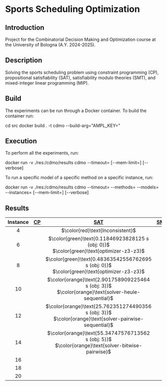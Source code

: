 # Sports Scheduling Optimization

## Introduction

Project for the Combinatorial Decision Making and Optimization course at the University of Bologna (A.Y. 2024-2025).

## Description

Solving the sports scheduling problem using constraint programming (CP), propositional satisfiability (SAT), satisfiability modulo theories (SMT), and mixed-integer linear programming (MIP).

## Build

The experiments can be run through a Docker container. To build the container run:


cd src
docker build . -t cdmo --build-arg="AMPL_KEY=<ampl-community-key>"


## Execution

To perform all the experiments, run:

docker run -v ./res:/cdmo/results cdmo
--timeout=<timeout-per-model>
[--mem-limit=<ram-limit>]
[--verbose]


To run a specific model of a specific method on a specific instance, run:

docker run -v ./res:/cdmo/results cdmo
--timeout=<timeout-per-model>
--methods=<method-name>
--models=<model-name>
--instances=<instance-number>
[--mem-limit=<ram-limit>]
[--verbose]


## Results
<!-- Do NOT remove the comments below -->
<!-- begin-status -->
| Instance | [CP](./method-statuses/cp-status.md) | [SAT](./method-statuses/sat-status.md) | [SMT](./method-statuses/smt-status.md) | [MIP](./method-statuses/mip-status.md) |
|:-:| :---:|:---:|:---:|:---:|
| $4$ | | $\color{red}\text{Inconsistent}$ | | | 
| $6$ | | $\color{green}\text{0.11846923828125 s (obj: 0)}$</br>$\color{green}\text{optimizer-z3-z3}$ | | | 
| $8$ | | $\color{green}\text{0.48363542556762695 s (obj: 0)}$</br>$\color{green}\text{optimizer-z3-z3}$ | | | 
| $10$ | | $\color{orange}\text{2.901758909225464 s (obj: 3)}$</br>$\color{orange}\text{solver-heule-sequential}$ | | | 
| $12$ | | $\color{orange}\text{25.762351274490356 s (obj: 3)}$</br>$\color{orange}\text{solver-pairwise-sequential}$ | | | 
| $14$ | | $\color{orange}\text{55.34747576713562 s (obj: 5)}$</br>$\color{orange}\text{solver-bitwise-pairwise}$ | | | 
| $16$ | | | | | 
| $18$ | | | | | 
| $20$ | | | | | 

<!-- end-status -->
